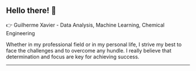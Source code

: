 ## Hello there! 🖖

👉 Guilherme Xavier - Data Analysis, Machine Learning, Chemical Engineering

Whether in my professional field or in my personal life, I strive my best to face the challenges and to overcome any hundle. I really believe that determination and focus are key for achieving success.

-------------------------------------------------------------------------------------------------------------------------------------------------

